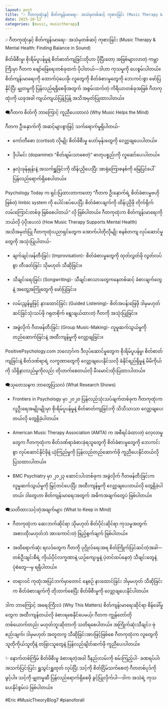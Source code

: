 ```yaml
---
layout: post
title: "🎶 ဂီတကုထုံးနှင့် စိတ်ကျန်းမာရေး- အသံမှတစ်ဆင့် ကုစားခြင်း (Music Therapy & Mental Health: Finding Balance in Sound) 🎶"
date: 2025-10-12
categories: [music, musictherapy]
---
```


🎶 ဂီတကုထုံးနှင့် စိတ်ကျန်းမာရေး- အသံမှတစ်ဆင့် ကုစားခြင်း (Music Therapy & Mental Health: Finding Balance in Sound)

စိတ်ဖိစီးမှု၊ စိုးရိမ်ပူပန်မှုနဲ့ စိတ်ဓာတ်ကျခြင်းတိုဟာ ပိုပြီးတော့ အဖြစ်များလာတဲ့ ကမ္ဘာကြီးမှာ ဂီတက ဖျော်ဖြေရေးတစ်ခုထက် ပိုပါတယ်—ဒါဟာ ကုသမှုကို ပေးစွမ်းပါတယ်။ စိတ်ကျန်းမာရေးကို ထောက်ပံ့ပေးဖို၊ လူတွေကို စိတ်ခံစားမှုတွေကို ဘေးကင်းစွာ ဖော်ပြနိုင်ပြီး မျှတမှုကို ပြန်လည်ရရှိစေဖိုအတွက် အစွမ်းထက်တဲ့ ကိရိယာတစ်ခုအဖြစ် ဂီတကုထုံးကို ယခုအခါ ကျယ်ကျယ်ပြန့်ပြန့် အသိအမှတ်ပြုထားပါတယ်။

🗨️ဂီတက စိတ်ကို ဘာကြောင့် ကူညီပေးတာလဲ (Why Music Helps the Mind)

ဂီတက ဦးနှောက်ကို အဆင့်များစွာဖြင့် သက်ရောက်မှုရှိပါတယ်-

 * ကော်တီစော (cortisol) လိုမျိုး စိတ်ဖိစီးမှု ဟော်မုန်းတွေကို လျှော့ချပေးပါတယ်။

 * ဒိုပါမင်း (dopamine)၊ “စိတ်ချမ်းသာစေတဲ့” ဓာတုပစ္စည်းကို လှုဆော်ပေးပါတယ်။

 * နှလုံးခုန်နှုန်းနဲ့ အသက်ရှူခြင်းကို ထိန်းညှိပေးပြီး အာရုံကြောစနစ်ကို မြေပြင်ပေါ် ပြန်လည်ရောက်ရှိစေပါတယ်။

Psychology Today က ရှင်းပြထားတာကတော့ “ဂီတက ဦးနှောက်ရဲ့ စိတ်ခံစားမှုဗဟိုဖြစ်တဲ့ limbic system ကို ပေါင်းစပ်ပေးပြီး စိတ်ခံစားချက်ကို ထိန်းညှိဖို တိုက်ရိုက်လမ်းကြောင်းတစ်ခု ဖြစ်စေပါတယ်” လို ဖြစ်ပါတယ်။
ဂီတကုထုံးက စိတ်ကျန်းမာရေးကို ဘယ်လို ပံ့ပိုးပေးလဲ (How Music Therapy Supports Mental Health)
အသိအမှတ်ပြု ဂီတကုထုံးပညာရှင်တွေက အောက်ပါတိုလိုမျိုး စနစ်တကျ လုပ်ဆောင်မှုတွေကို အသုံးပြုပါတယ်-

 * ချက်ချင်းဖန်တီးခြင်း (Improvisation)- စိတ်ခံစားမှုတွေကို ထုတ်လွှတ်ဖို လွတ်လပ်စွာ တီးခတ်ခြင်း သိုမဟုတ် သီဆိုခြင်း။

 * သီချင်းရေးခြင်း (Songwriting)- သီချင်းစာသားတွေကနေတစ်ဆင့် ခံစားချက်တွေနဲ့ အတွေ့အကြုံတွေကို ဖော်ပြခြင်း။

 * လမ်းညွှန်မှုဖြင့် နားထောင်ခြင်း (Guided Listening)- စိတ်အပန်းဖြေဖို ဒါမှမဟုတ် ဆင်ခြင်သုံးသပ်ဖို ဂရုတစိုက် ရွေးချယ်ထားတဲ့ ဂီတကို အသုံးပြုခြင်း။

 * အဖွဲလိုက် ဂီတဖန်တီးခြင်း (Group Music-Making)- လူမှုဆက်သွယ်မှုကို တည်ဆောက်ခြင်းနဲ့ အထီးကျန်မှုကို လျှော့ချခြင်း။

PositivePsychology.com ဘလော့ဂ်က ဒီလုပ်ဆောင်မှုတွေက စိုးရိမ်ပူပန်မှု၊ စိတ်ဓာတ်ကျခြင်းနဲ့ စိတ်ဒဏ်ရာရဲ့ လက္ခဏာတွေကို လျှော့ချပေးနိုင်သလို ခံနိုင်ရည်ရှိမှုနဲ့ မိမိကိုယ်ကို သိရှိနားလည်မှုကိုလည်း တိုးတက်စေတယ်လို မီးမောင်းထိုးပြထားပါတယ်။

🗨️သုတေသနက ဘာတွေပြသလဲ (What Research Shows)

 * Frontiers in Psychology မှာ ၂၀၂၀ ပြန်လည်သုံးသပ်ချက်တစ်ခုက ဂီတကုထုံးက လူဦးရေအမျိုးမျိုးမှာ စိုးရိမ်ပူပန်မှုနဲ့ စိတ်ဓာတ်ကျခြင်းကို သိသိသာသာ လျှော့ချပေးတယ်လို တွေ့ရှိခဲ့ပါတယ်။

 * American Music Therapy Association (AMTA) က အစီရင်ခံထားတဲ့ လေ့လာမှုတွေက ဂီတကုထုံးက စိတ်ဒဏ်ရာခံစားခဲ့ရသူတွေကို စိတ်ခံစားမှုတွေကို ဘေးကင်းစွာ လုပ်ဆောင်နိုင်ဖိုနဲ့ ယုံကြည်မှုကို ပြန်လည်တည်ဆောက်ဖို ကူညီပေးနိုင်တယ်လို ပြသထားပါတယ်။

 * BMC Psychiatry မှာ ၂၀၂၃ ဆောင်းပါးတစ်ခုက အဖွဲလိုက် ဂီတဖန်တီးခြင်းက လူမှုဆက်သွယ်မှုကို မြှင့်တင်ပေးပြီး အထီးကျန်မှုကို လျှော့ချပေးတယ်လို တွေ့ရှိခဲ့ပါတယ်၊ ဒါတွေဟာ စိတ်ကျန်းမာရေးအတွက် အဓိကအချက်တွေပဲ ဖြစ်ပါတယ်။

🗨️သတိထားသင့်တဲ့အချက်များ (What to Keep in Mind)

 * ဂီတကုထုံးက ဆေးဘက်ဆိုင်ရာ သိုမဟုတ် စိတ်ပိုင်းဆိုင်ရာ ကုသမှုအတွက် အစားထိုးမဟုတ်ဘဲ အားကောင်းတဲ့ ဖြည့်စွက်ချက် ဖြစ်ပါတယ်။

 * အထိရောက်ဆုံး ရလဒ်တွေက ဂီတကို ပုဂ္ဂိုလ်ရေးအရ စိတ်ကြိုက်ပြင်ဆင်တဲ့အခါ—တစ်ဦးချင်းစီရဲ့ ကိုယ်ပိုင်လက္ခဏာနဲ့ ယဉ်ကျေးမှုနဲ့ ပဲ့တင်ထပ်နေတဲ့ သီချင်းတွေနဲ့ ပုံစံတွေ—မှ ရရှိပါတယ်။

 * တရားဝင် ကုထုံးအပြင်ဘက်မှာတောင် နေ့စဉ် နားထောင်ခြင်း ဒါမှမဟုတ် သီဆိုခြင်းက စိတ်ခံစားချက်ကို တိုးတက်စေပြီး စိတ်ဖိစီးမှုကို လျှော့ချပေးနိုင်ပါတယ်။

ဒါက ဘာကြောင့် အရေးကြီးလဲ (Why This Matters)
စိတ်ကျန်းမာရေးဆိုင်ရာ စိန်ခေါ်မှုတွေက အထီးကျန်တယ်လို ခံစားရစေနိုင်ပေမယ့်၊ ဂီတက ကျွန်တော်တို တစ်ယောက်တည်း မဟုတ်ဘူးဆိုတာကို သတိရစေပါတယ်။ အကြိုက်ဆုံးသီချင်း၊ ဗုံစည်းချက်၊ ဒါမှမဟုတ် အတူတကွ သီဆိုခြင်းအားဖြင့်ဖြစ်စေ ဂီတကုထုံးက လူတွေကို သူတိုကိုယ်သူတိုနဲ့ တခြားသူတွေနဲ့ ပြန်လည်ချိတ်ဆက်ဖို ကူညီပေးပါတယ်။

✨ နောက်တစ်ကြိမ် စိတ်ဖိစီးမှု ခံစားရတဲ့အခါ ဒီနည်းလမ်းကို စမ်းကြည့်ပါ- ခဏရပ်ပါ၊ အသက်ပြင်းပြင်း ရှူသွင်းရှူထုတ် လုပ်ပြီး သင့်ကို စိတ်ငြိမ်သက်စေတဲ့ ဂီတတစ်ပုဒ်ကို ဖွင့်ပါ။ သင့်ကို မျှတမှုဆီ ပြန်လည်ရောက်ရှိစေဖို ခွင့်ပြုလိုက်ပါ—ဒါက အသံရဲ့ ကုသပေးနိုင်စွမ်းပဲ ဖြစ်ပါတယ်။

#Eric #MusicTheoryBlog7 #pianoforall
